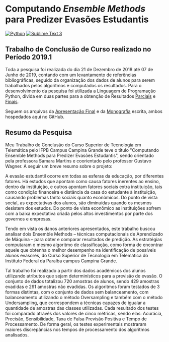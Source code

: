 # Computando _Ensemble Methods_ para Predizer Evasões Estudantis

[![Python](https://img.shields.io/badge/Python-3.6.8-blue)](https://www.python.org) [![Sublime Text 3](https://img.shields.io/badge/Sublime%20Text%203-Build%203176-orange)](https://www.sublimetext.com/3)

## Trabalho de Conclusão de Curso realizado no Período 2019.1

Toda a pesquisa foi realizada do dia 21 de Dezembro de 2018 até 07 de Junho de 2019, contando com um levantamento de referências bibliográficas, seguido da organização dos dados de alunos para serem trabalhados pelos algoritmos e computados os resultados. Para o desenvolvimento da pesquisa foi utilizada a Linguagem de Programação Python, divida em duas partes para a obtenção de Resultados [Parciais](https://github.com/rodolfobolconte/evasao-estudantil-telematica/tree/master/testes-parciais) e [Finais](https://github.com/rodolfobolconte/evasao-estudantil-telematica/tree/master/testes-finais).

Seguem os arquivos da [Apresentação Final](https://github.com/rodolfobolconte/evasao-estudantil-telematica/blob/master/Apresenta%C3%A7%C3%A3o.pdf) e da [Monografia](https://github.com/rodolfobolconte/evasao-estudantil-telematica/blob/master/Monografia.pdf) escrita, ambos hospedados aqui no GitHub.

## Resumo da Pesquisa

Meu Trabalho de Conclusão do Curso Superior de Tecnologia em Telemática pelo IFPB Campus Campina Grande teve o título "Computando Ensemble Methods para Predizer Evasões Estudantis", sendo orientado pela professora Samara Martins e coorientado pelo professor Gustavo Wagner. A seguir um breve resumo sobre o projeto:

A evasão estudantil ocorre em todas as esferas da educação, por diferentes fatores. Há estudos que apontam como causa fatores inerentes ao ensino, dentro da instituição, e outros apontam fatores sociais extra instituição, tais como condição financeira e distância da casa do estudante à instituição, causando problemas tanto sociais quanto econômicos. Do ponto de vista social, as expectativas dos alunos, são diminuídas quando os mesmos desistem dos estudos. Do ponto de vista econômico as instituições sofrem com a baixa expectativa criada pelos altos investimentos por parte dos governos e empresas.

Tendo em vista os danos anteriores apresentados, este trabalho buscou analisar dois Ensemble Methods – técnicas computacionais de Aprendizado de Máquina – para obter e comparar resultados de predição. As estratégias computaram o mesmo algoritmo de classificação, como forma de encontrar aquele que obtenha o melhor desempenho na identificação de possíveis alunos evasores, do Curso Superior de Tecnologia em Telemática do Instituto Federal da Paraíba campus Campina Grande.

Tal trabalho foi realizado a partir dos dados acadêmicos dos alunos utilizando atributos que sejam determinísticos para a previsão de evasão. O conjunto de dados totalizou 720 amostras de alunos, sendo 429 amostras evadidas e 291 amostras não evadidas. Os algoritmos foram testados de 3 formas distintas, com o conjunto de dados sem balanceamento, com balanceamento utilizando o método Oversampling e também com o método Undersampling, que correspondem a técnicas capazes de igualar a quantidade de amostras das classes utilizadas. Cada resultado dos testes foi comparado através dos valores de cinco métricas, sendo elas: Acurácia, Precisão, Sensibilidade, Taxa de Falsa Previsão Positiva e Tempo de Processamento. De forma geral, os testes experimentais mostraram maiores discrepâncias nos tempos de processamento dos algoritmos analisados.